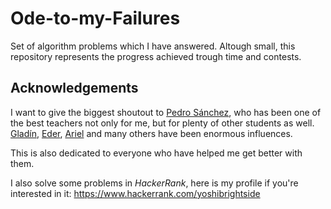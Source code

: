 # Ode-to-my-Failures

Set of algorithm problems which I have answered.
Altough small, this repository represents the progress achieved trough time and contests.


## Acknowledgements
I want to give the biggest shoutout to [Pedro Sánchez](https://github.com/OrdepZehcnas), who
has been one of the best teachers not only for me, but for plenty of other students as well.
[Gladín](https://github.com/angelgladin), [Eder](https://github.com/EderVs),
[Ariel](https://codeforces.com/profile/Ari) and many others have been enormous influences.

This is also dedicated to everyone who have helped me get better with them.

I also solve some problems in *HackerRank*, here is my profile if you're interested in it:
https://www.hackerrank.com/yoshibrightside
